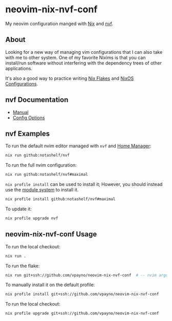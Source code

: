 # neovim-nix-nvf-conf

My neovim configuration manged with [Nix](https://determinate.systems/nix/) and
[nvf](https://github.com/NotAShelf/nvf).

## About

Looking for a new way of managing vim configurations that I can also take with
me to other system. One of my favorite Nixims is that you can install/run
software without interfering with the dependency trees of other applications.

It's also a good way to practice writing
[Nix Flakes](https://nixos.wiki/wiki/Flakes) and
[NixOS Configurations](https://wiki.nixos.org/wiki/NixOS_Wiki).

## nvf Documentation

- [Manual](https://notashelf.github.io/nvf/)
- [Config Options](https://notashelf.github.io/nvf/options.html)

## nvf Examples

To run the default nvim editor managed with `nvf` and [Home Manager](https://github.com/nix-community/home-manager):

```bash { name=run-nvf-nvim-default excludeFromRunAll=true }
nix run github:notashelf/nvf
```

To run the full nvim configuration:

```bash { name=run-nvf-nvim-maximal excludeFromRunAll=true }
nix run github:notashelf/nvf#maximal
```

`nix profile install` can be used to install it; However, you should instead use
the
[module system](https://notashelf.github.io/nvf/index.xhtml#ch-module-installation)
to install it.

```bash { name=install-nvf-nvim-maximal excludeFromRunAll=true }
nix profile install github:notashelf/nvf#maximal
```

To update it:

```bash { name=update-nvf-nvim-maximal excludeFromRunAll=true }
nix profile upgrade nvf
```

## neovim-nix-nvf-conf Usage

To run the local checkout:

```bash { name=nix-run-local excludeFromRunAll=true }
nix run .
```

To run the flake:

```bash { name=nix-run-flake excludeFromRunAll=true }
nix run git+ssh://github.com/vpayno/neovim-nix-nvf-conf  # -- nvim arguments
```

To manually install it on the default profile:

```bash { name=nix-profile-install excludeFromRunAll=true }
nix profile install git+ssh://github.com/vpayno/neovim-nix-nvf-conf
```

To run the local checkout:

```bash { name=nix-profile-update excludeFromRunAll=true }
nix profile upgrade git+ssh://github.com/vpayno/neovim-nix-nvf-conf
```
